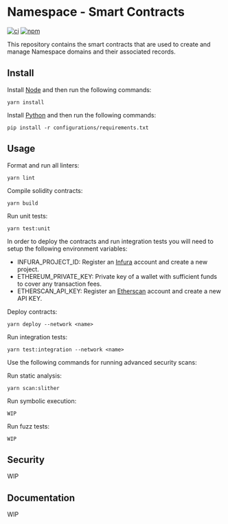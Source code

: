 # Namespace - Smart Contracts

[![ci](https://github.com/vbidin/namespace-contracts/actions/workflows/ci.yml/badge.svg)](https://github.com/vbidin/namespace-contracts/actions/workflows/ci.yml)
[![npm](https://img.shields.io/npm/v/@namespace-domains/contracts/latest.svg)](https://www.npmjs.com/package/@namespace-domains/contracts/v/latest)

This repository contains the smart contracts that are used to create and manage Namespace domains and their associated records.

## Install

Install [Node](https://nodejs.org/en/) and then run the following commands:

```
yarn install
```

Install [Python](https://www.python.org/) and then run the following commands:

```
pip install -r configurations/requirements.txt
```

## Usage

Format and run all linters:

```
yarn lint
```

Compile solidity contracts:

```
yarn build
```

Run unit tests:

```
yarn test:unit
```

In order to deploy the contracts and run integration tests you will need to setup the following environment variables:

- INFURA_PROJECT_ID: Register an [Infura](https://infura.io/) account and create a new project.
- ETHEREUM_PRIVATE_KEY: Private key of a wallet with sufficient funds to cover any transaction fees.
- ETHERSCAN_API_KEY: Register an [Etherscan](https://etherscan.io/) account and create a new API KEY.

Deploy contracts:

```
yarn deploy --network <name>
```

Run integration tests:

```
yarn test:integration --network <name>
```

Use the following commands for running advanced security scans:

Run static analysis:

```
yarn scan:slither
```

Run symbolic execution:

```
WIP
```

Run fuzz tests:

```
WIP
```

## Security

WIP

## Documentation

WIP
